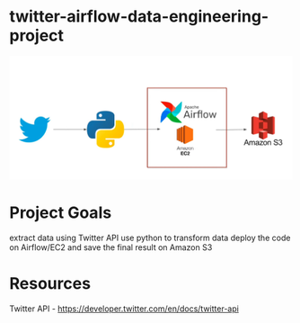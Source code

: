 # twitter-airflow-data-engineering-project

<img src="architecture.jpg">


# Project Goals
 extract data using Twitter API
 use python to transform data 
 deploy the code on Airflow/EC2 and save the final result on Amazon S3 


# Resources 

Twitter API - https://developer.twitter.com/en/docs/twitter-api
